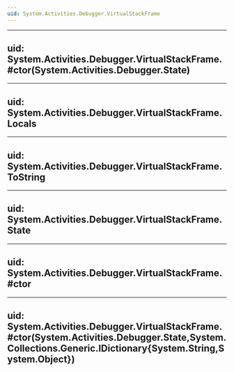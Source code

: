 ```yaml
---
uid: System.Activities.Debugger.VirtualStackFrame
---
```


---
uid: System.Activities.Debugger.VirtualStackFrame.#ctor(System.Activities.Debugger.State)
---

---
uid: System.Activities.Debugger.VirtualStackFrame.Locals
---

---
uid: System.Activities.Debugger.VirtualStackFrame.ToString
---

---
uid: System.Activities.Debugger.VirtualStackFrame.State
---

---
uid: System.Activities.Debugger.VirtualStackFrame.#ctor
---

---
uid: System.Activities.Debugger.VirtualStackFrame.#ctor(System.Activities.Debugger.State,System.Collections.Generic.IDictionary{System.String,System.Object})
---
